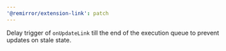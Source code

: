 ```yaml
---
'@remirror/extension-link': patch
---
```


Delay trigger of `onUpdateLink` till the end of the execution queue to prevent updates on stale state.

